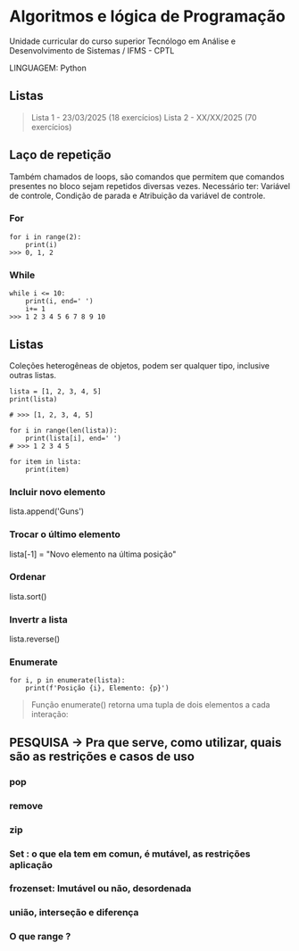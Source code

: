 # Algoritmos e lógica de Programação

Unidade curricular do curso superior Tecnólogo em Análise e Desenvolvimento de Sistemas / IFMS - CPTL

LINGUAGEM: Python

## Listas
> Lista 1 - 23/03/2025 (18 exercícios)
> Lista 2 - XX/XX/2025 (70 exercícios)


## Laço de repetição
Também chamados de loops, são comandos que permitem que comandos presentes no bloco sejam repetidos diversas vezes.
Necessário ter: Variável de controle, Condição de parada e Atribuição da variável de controle.

### For 
```
for i in range(2):
    print(i)
>>> 0, 1, 2
```

### While
```
while i <= 10:
    print(i, end=' ')
    i+= 1
>>> 1 2 3 4 5 6 7 8 9 10
```

## Listas
Coleções heterogêneas de objetos, podem ser qualquer tipo, inclusive outras listas.
```
lista = [1, 2, 3, 4, 5]
print(lista) 

# >>> [1, 2, 3, 4, 5]

for i in range(len(lista)):
    print(lista[i], end=' ')
# >>> 1 2 3 4 5

for item in lista:
    print(item)
```

### Incluir novo elemento
lista.append('Guns')

### Trocar o último elemento
lista[-1] = "Novo elemento na última posição"

### Ordenar
lista.sort()

### Invertr a lista
lista.reverse()

### Enumerate
```
for i, p in enumerate(lista):
    print(f'Posição {i}, Elemento: {p}')
```
> Função enumerate() retorna uma tupla de dois elementos a cada interação:

## PESQUISA -> Pra que serve, como utilizar, quais são as restrições e casos de uso

### pop
### remove
### zip
### Set : o que ela tem em comun, é mutável, as restrições aplicação
### frozenset: Imutável ou não, desordenada 
### união, interseção e diferença 
### O que range ?